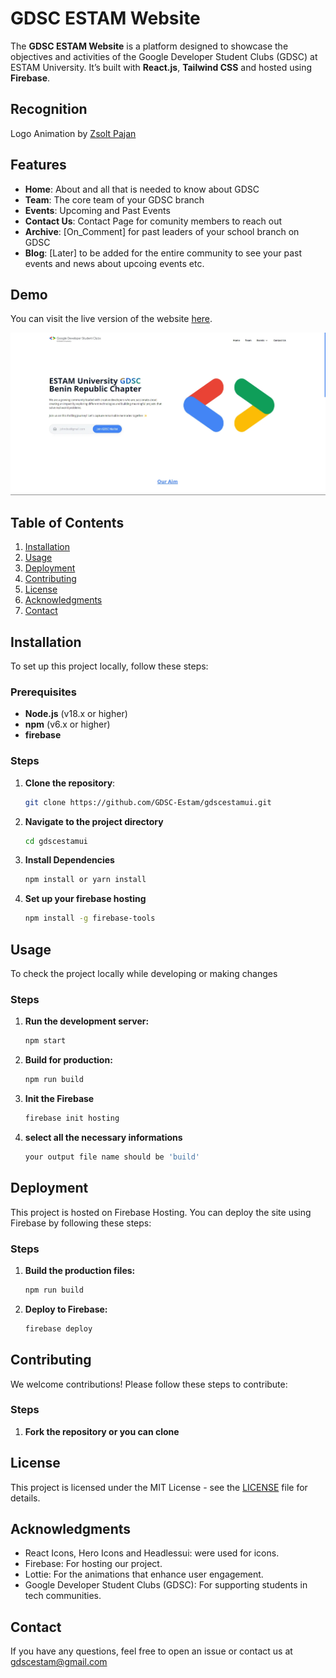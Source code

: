 # GDSC ESTAM Website

The **GDSC ESTAM Website** is a platform designed to showcase the objectives and activities of the Google Developer Student Clubs (GDSC) at ESTAM University. It’s built with **React.js**, **Tailwind CSS** and hosted using **Firebase**.

## Recognition
Logo Animation by [Zsolt Pajan](https://dribbble.com/shots/3076875-Google-Developers-logo-animation-concept)

## Features

- **Home**: About and all that is needed to know about GDSC
- **Team**: The core team of your GDSC branch
- **Events**: Upcoming and Past Events
- **Contact Us**: Contact Page for comunity members to reach out
- **Archive**: [On_Comment] for past leaders of your school branch on GDSC
- **Blog**: [Later] to be added for the entire community to see your past events and news about upcoing events etc.

## Demo

You can visit the live version of the website [here](https://gdscestam.web.app/).

![GDSC ESTAM](./src/Assets/gdscestamscreenshot.webp)

## Table of Contents

1. [Installation](#installation)
2. [Usage](#usage)
3. [Deployment](#deployment)
4. [Contributing](#contributing)
5. [License](#license)
6. [Acknowledgments](#acknowledgments)
6. [Contact](#contact)

## Installation

To set up this project locally, follow these steps:

### Prerequisites

- **Node.js** (v18.x or higher)
- **npm** (v6.x or higher)
- **firebase**

### Steps

1. **Clone the repository**:
   ```bash
   git clone https://github.com/GDSC-Estam/gdscestamui.git

2. **Navigate to the project directory**
    ```bash
    cd gdscestamui

3. **Install Dependencies**
    ```bash
    npm install or yarn install

4. **Set up your firebase hosting**
    ```bash
    npm install -g firebase-tools


## Usage

To check the project locally while developing or making changes

### Steps

1. **Run the development server:**
    ```bash 
    npm start

2. **Build for production:**
    ```bash
    npm run build

3. **Init the Firebase**
    ```bash
    firebase init hosting

4. **select all the necessary informations**
    ```bash
    your output file name should be 'build'


## Deployment

This project is hosted on Firebase Hosting. You can deploy the site using Firebase by following these steps:

### Steps

1. **Build the production files:**
    ```bash 
    npm run build

2. **Deploy to Firebase:**
    ```bash
    firebase deploy


## Contributing

We welcome contributions! Please follow these steps to contribute:

### Steps

1. **Fork the repository or you can clone**

## License

This project is licensed under the MIT License - see the [LICENSE](./LICENSE) file for details.



## Acknowledgments

- React Icons, Hero Icons and Headlessui: were used for icons.
- Firebase: For hosting our project.
- Lottie: For the animations that enhance user engagement.
- Google Developer Student Clubs (GDSC): For supporting students in tech communities.


## Contact

If you have any questions, feel free to open an issue or contact us at gdscestam@gmail.com
